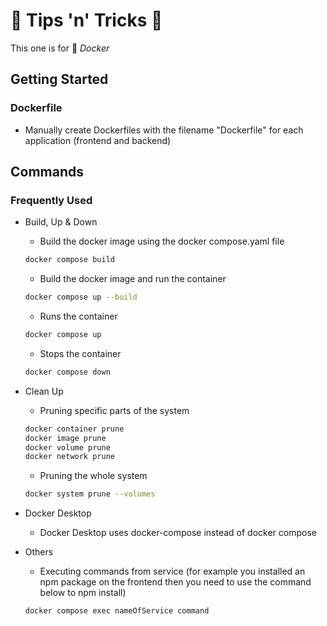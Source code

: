 # 🍆 Tips 'n' Tricks 🎃

This one is for 🐳 *Docker*


## Getting Started

### Dockerfile

- Manually create Dockerfiles with the filename "Dockerfile" for each application (frontend and backend)


## Commands

### Frequently Used

- Build, Up & Down
    - Build the docker image using the docker compose.yaml file
    ```sh
    docker compose build
    ```
    - Build the docker image and run the container
    ```sh
    docker compose up --build
    ```
    - Runs the container
    ```sh
    docker compose up
    ```
    - Stops the container
    ```sh
    docker compose down
    ```

- Clean Up
    - Pruning specific parts of the system
    ```sh
    docker container prune
    docker image prune
    docker volume prune
    docker network prune
    ```
    - Pruning the whole system
    ```sh
    docker system prune --volumes
    ```

- Docker Desktop
    - Docker Desktop uses docker-compose instead of docker compose

- Others
    - Executing commands from service (for example you installed an npm package on the frontend then you need to use the command below to npm install)
    ```sh
    docker compose exec nameOfService command
    ```

